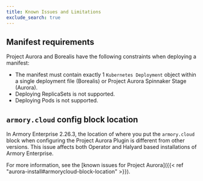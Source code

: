 ```yaml
---
title: Known Issues and Limitations
exclude_search: true
---
```


## Manifest requirements

Project Aurora and Borealis have the following constraints when deploying a manifest:

- The manifest must contain exactly 1 `Kubernetes Deployment` object within a single deployment file (Borealis) or Project Aurora Spinnaker Stage (Aurora).
- Deploying ReplicaSets is not  supported.
- Deploying Pods is not supported.

## `armory.cloud` config block location

In Armory Enterprise 2.26.3, the location of where you put the `armory.cloud` block when configuring the Project Aurora Plugin is different from other versions. This issue affects both Operator and Halyard based installations of Armory Enterprise.

For more information, see the [known issues for Project Aurora]({{< ref "aurora-install#armorycloud-block-location" >}}).